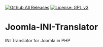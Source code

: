 [![Github All Releases](https://img.shields.io/github/downloads/darekmer/Joomla-INI-Translator/total.svg)](https://github.com/darekmer/Joomla-INI-Translator/releases)
[![License: GPL v3](https://img.shields.io/badge/License-GPL%20v3-blue.svg)](http://www.gnu.org/licenses/gpl-3.0)
# Joomla-INI-Translator
INI Translator for Joomla in PHP

